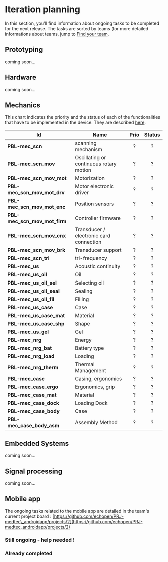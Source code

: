 # Iteration planning

In this section, you'll find information about ongoing tasks to be completed for the next release. The tasks are sorted by teams \(for more detailed informations about teams, jump to [Find your team](../howto/teams.md).

## Prototyping

coming soon...

## Hardware

coming soon...

## Mechanics

This chart indicates the priority and the status of each of the functionalities that have to be implemented in the device. They are described [here](./backlog/technical.md).

| Id | Name | Prio | Status |
| --- | --- | :---: | :---: |
| **PBL-mec\_scn** | scanning mechanism | ? | ? |
| **PBL-mec\_scn\_mov** | Oscillating or continuous rotary motion | ? | ? |
| **PBL-mec\_scn\_mov\_mot** | Motorization | ? | ? |
| **PBL-mec\_scn\_mov\_mot\_drv** | Motor electronic driver | ? | ? |
| **PBL-mec\_scn\_mov\_mot\_enc** | Position sensors | ? | ? |
| **PBL-mec\_scn\_mov\_mot\_firm** | Controller firmware | ? | ? |
| **PBL-mec\_scn\_mov\_cnx** | Transducer / electronic card connection | ? | ? |
| **PBL-mec\_scn\_mov\_brk** | Transducer support | ? | ? |
| **PBL-mec\_scn\_tri** | tri-frequency | ? | ? |
| **PBL-mec\_us** | Acoustic continuity | ? | ? |
| **PBL-mec\_us\_oil** | Oil | ? | ? |
| **PBL-mec\_us\_oil\_sel** | Selecting oil | ? | ? |
| **PBL-mec\_us\_oil\_seal** | Sealing | ? | ? |
| **PBL-mec\_us\_oil\_fil** | Filling | ? | ? |
| **PBL-mec\_us\_case** | Case | ? | ? |
| **PBL-mec\_us\_case\_mat** | Material | ? | ? |
| **PBL-mec\_us\_case\_shp** | Shape | ? | ? |
| **PBL-mec\_us\_gel** | Gel | ? | ? |
| **PBL-mec\_nrg** | Energy | ? | ? |
| **PBL-mec\_nrg\_bat** | Battery type | ? | ? |
| **PBL-mec\_nrg\_load** | Loading | ? | ? |
| **PBL-mec\_nrg\_therm** | Thermal Management | ? | ? |
| **PBL-mec\_case** | Casing, ergonomics | ? | ? |
| **PBL-mec\_case\_ergo** | Ergonomics, grip | ? | ? |
| **PBL-mec\_case\_mat** | Material | ? | ? |
| **PBL-mec\_case\_dock** | Loading Dock | ? | ? |
| **PBL-mec\_case\_body** | Case | ? | ? |
| **PBL-mec\_case\_body\_asm** | Assembly Method | ? | ? |

## Embedded Systems

coming soon...

## Signal processing

coming soon...

## Mobile app

The ongoing tasks related to the mobile app are detailed in the team's current project board : [https://github.com/echopen/PRJ-medtec\_androidapp/projects/2](https://github.com/echopen/PRJ-medtec_androidapp/projects/2)

### Still ongoing - help needed !

### Already completed



